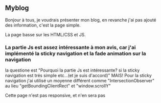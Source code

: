 

<h2> Myblog</h2>
<p>Bonjour à tous, je voudrais présenter mon blog, en revanche j'ai pas ajouté des information, c'est la page simple.</p>
<p>La page basse sur les HTML/CSS et JS.</p>
<h3>La partie Js est assez intéressante à mon avis, car j'ai implémenté la sticky navigation et la fade animation sur la navigation</h3>
<p>la questione est "Pourquoi la partie Js est intéressante? si la sticky navigation est trés simple etc...(et je suis d'accord)" MAIS!
Pour la sticky navigation j'ai utilisé un moyenne différent comme "IntersectionObserver" au lieu "getBoundingClientRect" et "window.scrollY"</p>

<p> Cette page n'est pas responsive, et n'en sera pas</p>
